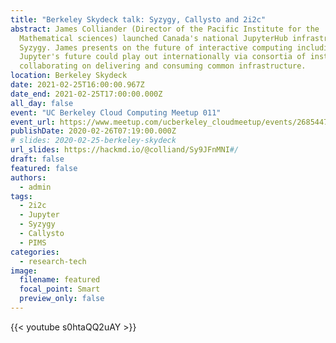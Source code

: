 ```yaml
---
title: "Berkeley Skydeck talk: Syzygy, Callysto and 2i2c"
abstract: James Colliander (Director of the Pacific Institute for the
  Mathematical sciences) launched Canada's national JupyterHub infrastructure
  Syzygy. James presents on the future of interactive computing including how
  Jupyter's future could play out internationally via consortia of institutions
  collaborating on delivering and consuming common infrastructure.
location: Berkeley Skydeck
date: 2021-02-25T16:00:00.967Z
date_end: 2021-02-25T17:00:00.000Z
all_day: false
event: "UC Berkeley Cloud Computing Meetup 011"
event_url: https://www.meetup.com/ucberkeley_cloudmeetup/events/268544709/
publishDate: 2020-02-26T07:19:00.000Z
# slides: 2020-02-25-berkeley-skydeck
url_slides: https://hackmd.io/@colliand/Sy9JFnMNI#/
draft: false
featured: false
authors:
  - admin
tags:
  - 2i2c
  - Jupyter
  - Syzygy
  - Callysto
  - PIMS
categories:
  - research-tech
image:
  filename: featured
  focal_point: Smart
  preview_only: false
---
```


{{< youtube s0htaQQ2uAY >}}
